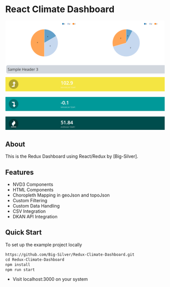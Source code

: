# React Climate Dashboard

<img width="900" src="src/stylesheets/img/react-climate-dashboard.png" border="0" />

## About
This is the Redux Dashboard using React/Redux by [Big-Silver].

## Features
* NVD3 Components
* HTML Components
* Choropleth Mapping in geoJson and topoJson
* Custom Filtering
* Custom Data Handling
* CSV Integration
* DKAN API Integration

## Quick Start
To set up the example project locally
```
https://github.com/Big-Silver/Redux-Climate-Dashboard.git
cd Redux-Climate-Dashboard
npm install
npm run start
```
* Visit localhost:3000 on your system


